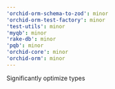 ```yaml
---
'orchid-orm-schema-to-zod': minor
'orchid-orm-test-factory': minor
'test-utils': minor
'myqb': minor
'rake-db': minor
'pqb': minor
'orchid-core': minor
'orchid-orm': minor
---
```


Significantly optimize types
